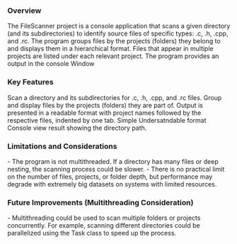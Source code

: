 <h3 align="left">Overview</h3>
The FileScanner project is a console application that scans a given directory (and its subdirectories) to identify 
source files of specific types: .c, .h, .cpp, and .rc. The program groups files by the projects (folders) they belong 
to and displays them in a hierarchical format. Files that appear in multiple projects are listed under each relevant project. 
The program provides an output in the console Window

<h3 align="left">Key Features</h3>
Scan a directory and its subdirectories for .c, .h, .cpp, and .rc files.
Group and display files by the projects (folders) they are part of.
Output is presented in a readable format with project names followed by the respective files, indented by one tab.
Simple Undersatndable format Console view result showing the directory path.

<h3 align="left">Limitations and Considerations</h3>
- The program is not multithreaded. If a directory has many files or deep nesting, the scanning process could be slower.
- There is no practical limit on the number of files, projects, or folder depth, but performance may degrade with extremely big datasets on systems with 
  limited resources.

<h3 align="left">Future Improvements (Multithreading Consideration)</h3>
- Multithreading could be used to scan multiple folders or projects concurrently. For example, scanning different directories could be parallelized using the 
  Task class to speed up the process.
